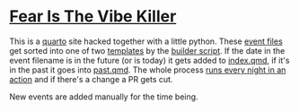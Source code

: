 # [Fear Is The Vibe Killer](https://fearisthevibekiller.com/)

This is a [quarto](https://quarto.org/) site hacked together with a little python. These [event files](./_events/) get sorted into one of two [templates](./_templates/) by the [builder script](./scripts/builder.py). If the date in the event filename is in the future (or is today) it gets added to [index.qmd](./index.qmd), if it's in the past it goes into [past.qmd](./past.qmd). The whole process [runs every night in an action](https://github.com/rsalmond/fearisthevibekiller.com/actions/workflows/render.yaml) and if there's a change a PR gets cut.

New events are added manually for the time being.
